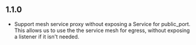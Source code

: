 ## 1.1.0

- Support mesh service proxy without exposing a Service for public_port.
  This allows us to use the the service mesh for egress,
  without exposing a listener if it isn't needed.
